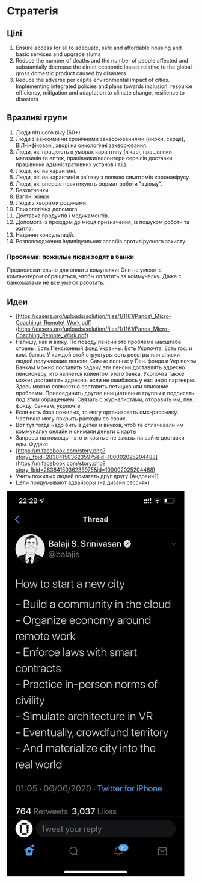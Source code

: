 # Стратегія

## Цілі

1. Ensure access for all to adequate, safe and affordable housing and basic services and upgrade slums
2. Reduce the number of deaths and the number of people affected and substantially decrease the direct economic losses relative to the global gross domestic product caused by disasters
3. Reduce the adverse per capita environmental impact of cities. Implementing integrated policies and plans towards inclusion, resource efficiency, mitigation and adaptation to climate change, resilience to disasters

## Вразливі групи

1. Люди літнього віку \(60+\)
2. Люди з важкими чи хронічними захворюваннями \(нирки, серце\), ВІЛ-інфіковані, хворі на онкологічні захворювання.
3. Люди, які працюють в умовах карантину \(лікарі, працівники магазинів та аптек, працівники/волонтери сервісів доставки, працівники адміністративних установ і т.і.\).
4. Люди, які на карантині.
5. Люди, які на карантині в зв'язку з появою симптомів коронавірусу.
6. Люди, які вперше практикують формат роботи "з дому".
7. Безхатченки.
8. Вагітні жінки
9. Люди з хворими родичами.
10. Психологічна допомога.
11. Доставка продуктів і медикаментів.
12. Допомога із проїздом до місця призначення, із пошуком роботи та житла.
13. Надання консультацій.
14. Розповсюдження індивідуальних засобів противірусного захисту.

### Проблема: пожилые люди ходят в банки

Предположительно для оплаты комуналки: Они не умеют с компьютером обращаться, чтобы оплатить за коммуналку. Даже с банкоматами не все умеют работать.

## Идеи

* [https://casers.org/uploads/solution/files/1/1161/Panda\_Micro-Coaching\_Remote\_Work.pdf](https://casers.org/uploads/solution/files/1/1161/Panda_Micro-Coaching_Remote_Work.pdf)
* Напишу, как я вижу. По поводу пенсий это проблема масштаба страны. Есть Пенсионный фонд Украины. Есть Укрпочта. Есть гос. и ком. банки. У каждой этой структуры есть реестры или списки людей получающие пенсии. Самые полные у Пен. фонда и Укр почты Банкам можно поставить задачу эти пенсии доставлять адресно пенсионеру, кто является клиентом этого банка. Укрпочта также может доставлять адресно. если не ошибаюсь у нас инфо партнеры. Здесь можно совместно составить петицию или описание проблемы. Присоединить другие инициативные группы и подписать под этим обращением. Связать с журналистами, отправить им, пен. фонду, банкам, укрпочте
* Если есть база пожилых, то могу организовать смс-рассылку. Частично могу покрыть расходы со своих.
* Вот тут тогда надо бить в детей и внуков, чтоб те оплачивали им коммуналку онлайн и снимали деньги с карты
* Запросы на помощь - это открытые не заказы на сайте доставки еды. Фудекс
* [https://m.facebook.com/story.php?story\_fbid=2838415036235975&id=100002025204488](https://m.facebook.com/story.php?story_fbid=2838415036235975&id=100002025204488)
* Учить пожилых людей помагать друг другу \(Андреич?\)
* Цели придумывают адвайзоры \(на дизайн сессиях\)

![](../.gitbook/assets/image%20%28154%29.png)

